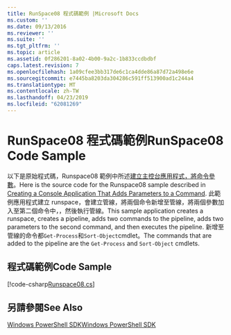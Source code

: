 ```yaml
---
title: RunSpace08 程式碼範例 |Microsoft Docs
ms.custom: ''
ms.date: 09/13/2016
ms.reviewer: ''
ms.suite: ''
ms.tgt_pltfrm: ''
ms.topic: article
ms.assetid: 0f286201-8a02-4b00-9a2c-1b833ccdbdbf
caps.latest.revision: 7
ms.openlocfilehash: 1a09cfee3bb317de6c1ca4dde86a87d72a498e6e
ms.sourcegitcommit: e7445ba8203da304286c591ff513900ad1c244a4
ms.translationtype: MT
ms.contentlocale: zh-TW
ms.lasthandoff: 04/23/2019
ms.locfileid: "62081269"
---
```

# <a name="runspace08-code-sample"></a><span data-ttu-id="f85a8-102">RunSpace08 程式碼範例</span><span class="sxs-lookup"><span data-stu-id="f85a8-102">RunSpace08 Code Sample</span></span>

<span data-ttu-id="f85a8-103">以下是原始程式碼，Runspace08 範例中所述[建立主控台應用程式，將命令參數](http://msdn.microsoft.com/en-us/848b2b46-60f1-4a86-b448-cfc7c0cccfba)。</span><span class="sxs-lookup"><span data-stu-id="f85a8-103">Here is the source code for the Runspace08 sample described in [Creating a Console Application That Adds Parameters to a Command](http://msdn.microsoft.com/en-us/848b2b46-60f1-4a86-b448-cfc7c0cccfba).</span></span> <span data-ttu-id="f85a8-104">此範例應用程式建立 runspace，會建立管線，將兩個命令新增至管線，將兩個參數加入至第二個命令中，，然後執行管線。</span><span class="sxs-lookup"><span data-stu-id="f85a8-104">This sample application creates a runspace, creates a pipeline, adds two commands to the pipeline, adds two parameters to the second command, and then executes the pipeline.</span></span> <span data-ttu-id="f85a8-105">新增至管線的命令都`Get-Process`和`Sort-Object`cmdlet。</span><span class="sxs-lookup"><span data-stu-id="f85a8-105">The commands that are added to the pipeline are the `Get-Process` and `Sort-Object` cmdlets.</span></span>

## <a name="code-sample"></a><span data-ttu-id="f85a8-106">程式碼範例</span><span class="sxs-lookup"><span data-stu-id="f85a8-106">Code Sample</span></span>

[!code-csharp[Runspace08.cs](../../powershell-sdk-samples/SDK-2.0/csharp/Runspace08/Runspace08.cs#L11-L86 "Runspace08.cs")]

## <a name="see-also"></a><span data-ttu-id="f85a8-107">另請參閱</span><span class="sxs-lookup"><span data-stu-id="f85a8-107">See Also</span></span>

[<span data-ttu-id="f85a8-108">Windows PowerShell SDK</span><span class="sxs-lookup"><span data-stu-id="f85a8-108">Windows PowerShell SDK</span></span>](../windows-powershell-reference.md)